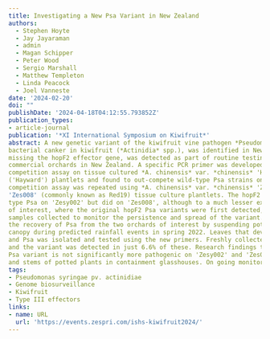 ```yaml
---
title: Investigating a New Psa Variant in New Zealand 
authors:
  - Stephen Hoyte
  - Jay Jayaraman
  - admin
  - Magan Schipper
  - Peter Wood
  - Sergio Marshall
  - Matthew Templeton
  - Linda Peacock
  - Joel Vanneste
date: '2024-02-20'
doi: ""
publishDate: '2024-04-18T04:12:55.793852Z'
publication_types:
- article-journal
publication: '*XI International Symposium on Kiwifruit*'
abstract: A new genetic variant of the kiwifruit vine pathogen *Pseudomonas syringae* pv. actinidiae (Psa), the cause of
bacterial canker in kiwifruit (*Actinidia* spp.), was identified in New Zealand during 2022. The variant, which is
missing the hopF2 effector gene, was detected as part of routine testing of Psa isolates collected from two
commercial orchards in New Zealand. A specific PCR primer was developed and the Psa variant was tested in a
competition assay on tissue cultured *A. chinensis* var. *chinensis* 'Hort16A' and *A. chinensis* var. *deliciosa*
('Hayward') plantlets and found to out-compete wild-type Psa strains on 'Hort16A' but not on 'Hayward'. The
competition assay was repeated using *A. chinensis* var. *chinensis* 'Zesy002' (commonly known as Gold3) and
'Zes008' (commonly known as Red19) tissue culture plantlets. The hopF2 Psa variant did not out-compete wild
type Psa on 'Zesy002' but did on 'Zes008', although to a much lesser extent than on 'Hort16A'. The two orchards
of interest, where the original hopF2 Psa variants were first detected, and nearby properties, had additional leaf
samples collected to monitor the persistence and spread of the variant. Trap plants were also utilised to increase
the recovery of Psa from the two orchards of interest by suspending potted 'Hayward' plants beneath the vine
canopy during predicted rainfall events in spring 2022. Leaves that developed typical Psa spotting were collected,
and Psa was isolated and tested using the new primers. Freshly collected strains of Psa (259) were screened
and the variant was detected in just 6.6% of these. Research findings to date suggest the newly emerged hopF2
Psa variant is not significantly more pathogenic on 'Zesy002' and 'Zes008' following inoculation studies on leaves
and stems of potted plants in containment glasshouses. On going monitoring and vigilance is recommended.
tags:
- Pseudomonas syringae pv. actinidiae
- Genome biosurveillance
- Kiwifruit
- Type III effectors
links:
- name: URL
  url: 'https://events.zespri.com/ishs-kiwifruit2024/'
---
```

